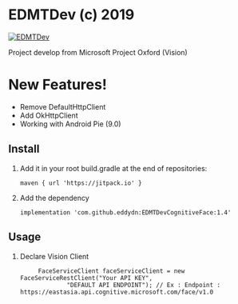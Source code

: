 # EDMTDev (c) 2019

[![EDMTDev](https://preview.ibb.co/nsr2RV/EDMTDev-Logo.png)](https://youtube.com/eddydn71)

Project develop from Microsoft Project Oxford (Vision)
# New Features!
  - Remove DefaultHttpClient
  - Add OkHttpClient
  - Working with Android Pie (9.0)


## Install
1. Add it in your root build.gradle at the end of repositories:

	   maven { url 'https://jitpack.io' }
		
2. Add the dependency

	   implementation 'com.github.eddydn:EDMTDevCognitiveFace:1.4'
	 
## Usage
1. Declare Vision Client 

            FaceServiceClient faceServiceClient = new FaceServiceRestClient("Your API KEY",
                    "DEFAULT API ENDPOINT"); // Ex : Endpoint : https://eastasia.api.cognitive.microsoft.com/face/v1.0
	   
		

